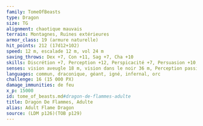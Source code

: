 ```yaml
---
family: TomeOfBeasts
type: Dragon
size: TG
alignment: chaotique mauvais
terrain: Montagnes, Ruines extérieures
armor_class: 19 (armure naturelle)
hit_points: 212 (17d12+102)
speed: 12 m, escalade 12 m, vol 24 m
saving_throws: Dex +7, Con +11, Sag +7, Cha +10
skills: Discrétion +7, Perception +12, Perspicacité +7, Persuasion +10, Supercherie +10
senses: vision aveugle 18 m, vision dans le noir 36 m, Perception passive 22
languages: commun, draconique, géant, igné, infernal, orc
challenge: 16 (15 000 PX)
damage_immunities: de feu
x_p: 15000
id: tome_of_beasts.md#dragon-de-flammes-adulte
title: Dragon De Flammes, Adulte
alias: Adult Flame Dragon
source: (LDM p126)(TOB p129)
---
```


